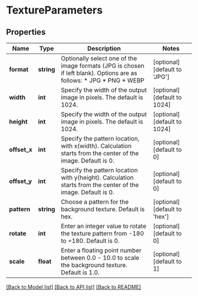 # TextureParameters

## Properties
Name | Type | Description | Notes
------------ | ------------- | ------------- | -------------
**format** | **string** | Optionally select one of the image formats (JPG is chosen if left blank). Options are as follows:   * JPG   * PNG   * WEBP | [optional] [default to 'JPG']
**width** | **int** | Specify the width of the output image in pixels. The default is 1024. | [optional] [default to 1024]
**height** | **int** | Specify the width of the output image in pixels. The default is 1024. | [optional] [default to 1024]
**offset_x** | **int** | Specify the pattern location, with x(width). Calculation starts from the center of the image. Default is 0. | [optional] [default to 0]
**offset_y** | **int** | Specify the pattern location  with y(height). Calculation starts from the center of the image. Default is 0. | [optional] [default to 0]
**pattern** | **string** | Choose a pattern for the background texture. Default is hex. | [optional] [default to 'hex']
**rotate** | **int** | Enter an integer value to rotate the texture pattern from -180 to +180. Default is 0. | [optional] [default to 0]
**scale** | **float** | Enter a floating point number between 0.0 - 10.0 to scale the background texture. Default is 1.0. | [optional] [default to 1]

[[Back to Model list]](../../README.md#documentation-for-models) [[Back to API list]](../../README.md#documentation-for-api-endpoints) [[Back to README]](../../README.md)

